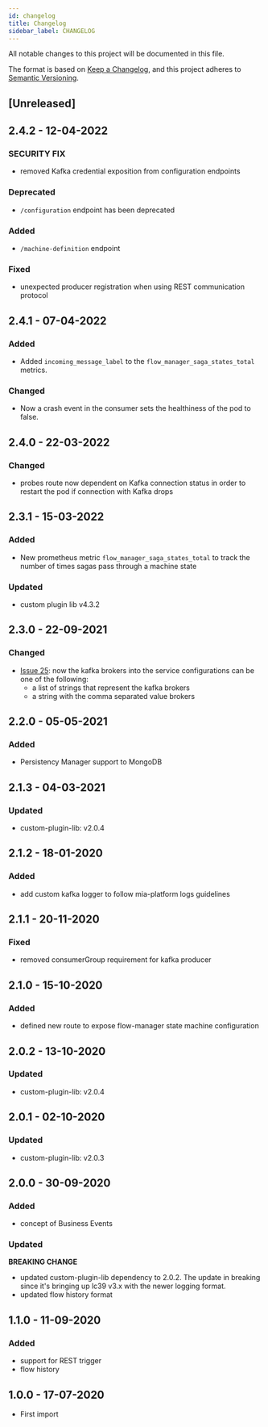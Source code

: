 ```yaml
---
id: changelog
title: Changelog
sidebar_label: CHANGELOG
---
```

All notable changes to this project will be documented in this file.

The format is based on [Keep a Changelog](https://keepachangelog.com/en/1.0.0/),
and this project adheres to [Semantic Versioning](https://semver.org/spec/v2.0.0.html).

## [Unreleased]

## 2.4.2 - 12-04-2022

### SECURITY FIX

- removed Kafka credential exposition from configuration endpoints

### Deprecated

- `/configuration` endpoint has been deprecated

### Added

- `/machine-definition` endpoint

### Fixed

- unexpected producer registration when using REST communication protocol

## 2.4.1 - 07-04-2022

### Added

- Added `incoming_message_label` to the `flow_manager_saga_states_total` metrics.

### Changed

- Now a crash event in the consumer sets the healthiness of the pod to false.

## 2.4.0 - 22-03-2022

### Changed

- probes route now dependent on Kafka connection status in order to restart the pod if connection with Kafka drops

## 2.3.1 - 15-03-2022

### Added

- New prometheus metric `flow_manager_saga_states_total` to track the number of times sagas pass through a machine state

### Updated

- custom plugin lib v4.3.2

## 2.3.0 - 22-09-2021

### Changed

- [Issue 25](https://git.tools.mia-platform.eu/platform/core/flow-manager/-/issues/25): now the kafka brokers into the service configurations can be one of the following:
  - a list of strings that represent the kafka brokers
  - a string with the comma separated value brokers

## 2.2.0 - 05-05-2021

### Added

- Persistency Manager support to MongoDB

## 2.1.3 - 04-03-2021

### Updated

- custom-plugin-lib: v2.0.4

## 2.1.2 - 18-01-2020

### Added

- add custom kafka logger to follow mia-platform logs guidelines

## 2.1.1 - 20-11-2020

### Fixed

- removed consumerGroup requirement for kafka producer

## 2.1.0 - 15-10-2020

### Added

- defined new route to expose flow-manager state machine configuration

## 2.0.2 - 13-10-2020

### Updated

- custom-plugin-lib: v2.0.4

## 2.0.1 - 02-10-2020

### Updated

- custom-plugin-lib: v2.0.3

## 2.0.0 - 30-09-2020

### Added

- concept of Business Events

### Updated

**BREAKING CHANGE**

- updated custom-plugin-lib dependency to 2.0.2. The update in breaking since it's bringing up lc39 v3.x with the newer logging format.
- updated flow history format

## 1.1.0 - 11-09-2020

### Added

- support for REST trigger
- flow history

## 1.0.0 - 17-07-2020

- First import
